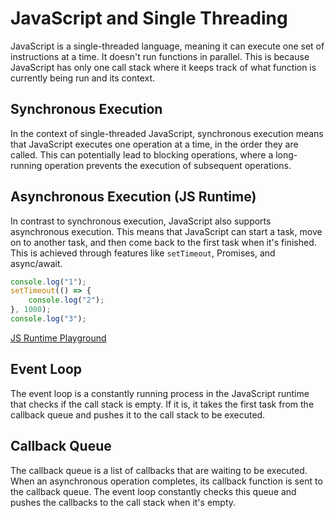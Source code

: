 # JavaScript and Single Threading

JavaScript is a single-threaded language, meaning it can execute one set of instructions at a time. It doesn't run functions in parallel. This is because JavaScript has only one call stack where it keeps track of what function is currently being run and its context.

## Synchronous Execution

In the context of single-threaded JavaScript, synchronous execution means that JavaScript executes one operation at a time, in the order they are called. This can potentially lead to blocking operations, where a long-running operation prevents the execution of subsequent operations.

## Asynchronous Execution (JS Runtime)

In contrast to synchronous execution, JavaScript also supports asynchronous execution. This means that JavaScript can start a task, move on to another task, and then come back to the first task when it's finished. This is achieved through features like `setTimeout`, Promises, and async/await.

```javascript
console.log("1");
setTimeout(() => {
	console.log("2");
}, 1000);
console.log("3");
```

[JS Runtime Playground](http://latentflip.com/loupe/?code=ZnVuY3Rpb24gcHJpbnRIZWxsbygpIHsNCiAgICBjb25zb2xlLmxvZygnSGVsbG8gZnJvbSBiYXonKTsNCn0NCg0KZnVuY3Rpb24gYmF6KCkgew0KICAgIHNldFRpbWVvdXQocHJpbnRIZWxsbywgMzAwMCk7DQp9DQoNCmZ1bmN0aW9uIGJhcigpIHsNCiAgICBiYXooKTsNCn0NCg0KZnVuY3Rpb24gZm9vKCkgew0KICAgIGJhcigpOw0KfQ0KDQpmb28oKTs%3D!!!PGJ1dHRvbj5DbGljayBtZSE8L2J1dHRvbj4%3D)

## Event Loop

The event loop is a constantly running process in the JavaScript runtime that checks if the call stack is empty. If it is, it takes the first task from the callback queue and pushes it to the call stack to be executed.

## Callback Queue

The callback queue is a list of callbacks that are waiting to be executed. When an asynchronous operation completes, its callback function is sent to the callback queue. The event loop constantly checks this queue and pushes the callbacks to the call stack when it's empty.
